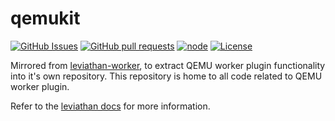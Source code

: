 # qemukit

[![GitHub Issues](https://img.shields.io/github/issues/balena-io/qemukit.svg)](https://github.com/balena-io/qemukit/issues)
[![GitHub pull requests](https://img.shields.io/github/issues-pr/balena-io/qemukit.svg)](https://github.com/balena-io/qemukit/pulls)
[![node](https://img.shields.io/badge/node-v12.0.0-green.svg)](https://nodejs.org/download/release/v12.0.0/)
[![License](https://img.shields.io/badge/license-APACHE%202.0-blue.svg)](https://opensource.org/licenses/Apache-2.0)

Mirrored from [leviathan-worker](https://github.com/balena-os/leviathan-worker/), to extract QEMU worker plugin functionality into it's own repository. This repository is home to all code related to QEMU worker plugin.

Refer to the [leviathan docs](https://balena-os.github.io/leviathan) for more information.
